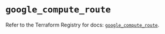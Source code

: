 # `google_compute_route`

Refer to the Terraform Registry for docs: [`google_compute_route`](https://registry.terraform.io/providers/hashicorp/google/6.22.0/docs/resources/compute_route).
